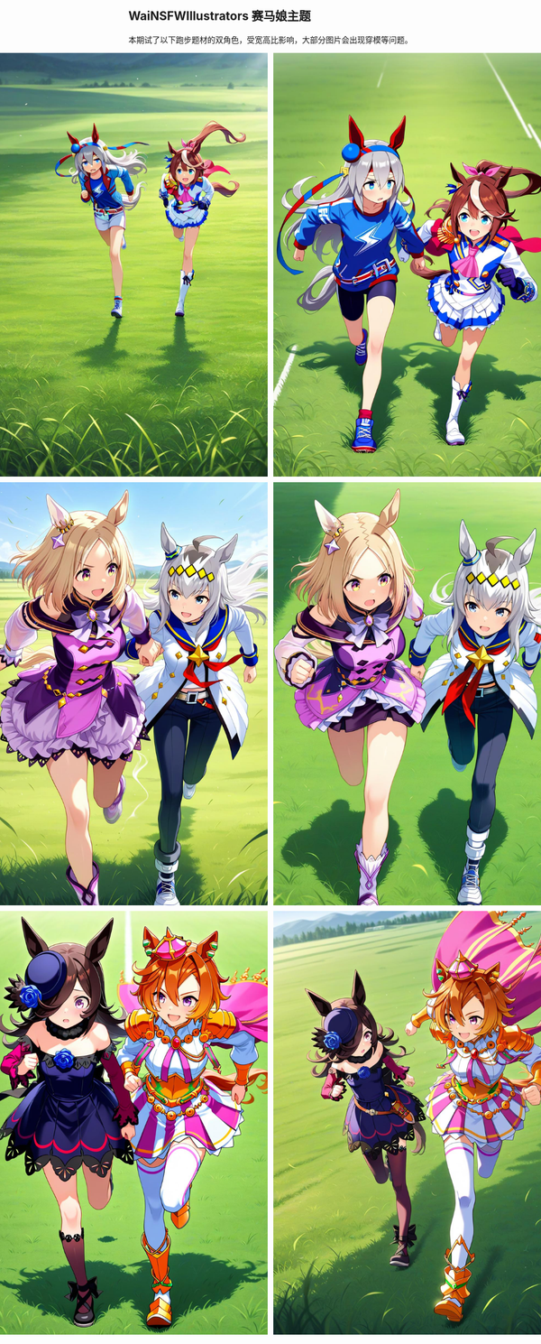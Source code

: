 ## WaiNSFWIllustrators 赛马娘主题

本期试了以下跑步题材的双角色，受宽高比影响，大部分图片会出现穿模等问题。

<div style="display: flex; justify-content: center; gap: 10px; margin: 10px 0;">
<img src="https://github.com/Willian7004/media-blog/blob/main/files/202507/2025070104/2025-07-01-230136_908294236.jpg?raw=true" style="width:500px;" />
<img src="https://github.com/Willian7004/media-blog/blob/main/files/202507/2025070104/2025-07-01-230157_1186686954.jpg?raw=true" style="width:500px;" />
</div>

<div style="display: flex; justify-content: center; gap: 10px; margin: 10px 0;">
<img src="https://github.com/Willian7004/media-blog/blob/main/files/202507/2025070104/2025-07-01-231016_2551138489.jpg?raw=true" style="width:500px;" />
<img src="https://github.com/Willian7004/media-blog/blob/main/files/202507/2025070104/2025-07-01-231120_2726683284.jpg?raw=true" style="width:500px;" />
</div>

<div style="display: flex; justify-content: center; gap: 10px; margin: 10px 0;">
<img src="https://github.com/Willian7004/media-blog/blob/main/files/202507/2025070104/2025-07-01-231416_1009416499.jpg?raw=true" style="width:500px;" />
<img src="https://github.com/Willian7004/media-blog/blob/main/files/202507/2025070104/2025-07-01-231833_3340956927.jpg?raw=true" style="width:500px;" />
</div>